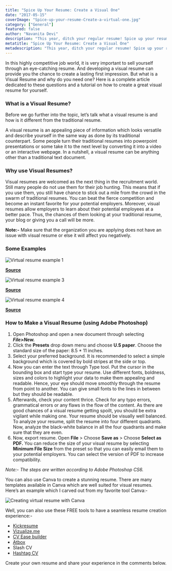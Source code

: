 ```yaml
---
title: "Spice Up Your Resume: Create a Visual One"
date: "2017-05-15"
coverImage: "Spice-up-your-resume-Create-a-virtual-one.jpg"
category: ["General"]
featured: false 
author: "Navanita Devi"
description: "This year, ditch your regular resume! Spice up your resume by creating a visual one. Read on the article to find out how."
metatitle: "Spice Up Your Resume: Create a Visual One"
metadescription: "This year, ditch your regular resume! Spice up your resume by creating a visual one. Read on the article to find out how."
---
```

In this highly competitive job world, it is very important to sell yourself through an eye-catching resume. And developing a visual resume can provide you the chance to create a lasting first impression. But what is a Visual Resume and why do you need one? Here is a complete article dedicated to these questions and a tutorial on how to create a great visual resume for yourself. 

### **What is a Visual Resume?**

Before we go further into the topic, let’s talk what a visual resume is and how is it different from the traditional resume.

A visual resume is an appealing piece of information which looks versatile and describe yourself in the same way as done by its traditional counterpart. Some people turn their traditional resumes into powerpoint presentations or some take it to the next level by converting it into a video or an interactive webpage. In a nutshell, a visual resume can be anything other than a traditional text document. 

### **Why use Visual Resumes?**

Visual resumes are welcomed as the next thing in the recruitment world. Still many people do not use them for their job hunting. This means that if you use them, you still have chance to stick out a mile from the crowd in the swarm of traditional resumes. You can beat the fierce competition and become an instant favorite for your potential employers. Moreover, visual resumes allow employers to learn about their potential employees at a better pace. Thus, the chances of them looking at your traditional resume, your blog or giving you a call will be more.

**Note:-** Make sure that the organization you are applying does not have an issue with visual resume or else it will affect you negatively. 

### **Some Examples**

![Virtual resume example 1](Virtual-resume-example-1.jpg?ver=1553881376)

**[Source](https://www.behance.net/gallery/26611697/Curriculum-Vitae)**

![Virtual resume example 3](Virtual-resume-example-3.jpg?ver=1553881376)

**[Source](https://biginterview.com/wp-content/uploads/2013-6-18-infographic-resume-3.jpg?ver=1553881376)** 

![Virtual resume example 4](Virtual-resume-example-4.jpg?ver=1553881376)

**[Source](https://staticblog.virtualvocations.com/2012/12/4_PERSONALITY.jpg?ver=1553881376)**

### **How to Make a Visual Resume (using Adobe Photoshop)**

1. Open Photoshop and open a new document through selecting **_File>New._**
2. Click the **Presets** drop down menu and choose **U.S paper**. Choose the standard size of the paper: 8.5 \* 11 inches.
3. Select your preferred background. It is recommended to select a simple background which is covered by bold stripes at the side or top.
4. Now you can enter the text through Type tool. Put the cursor in the bounding box and start type your resume. Use different fonts, boldness, sizes and colors to highlight your data to make them appealing and readable. Hence, your eye should move smoothly through the resume from point to another. You can give small fonts to the lines in between but they should be readable.
5. Afterwards, check your content thrice. Check for any typo errors, grammatical errors or any flaws in the flow of the content. As there are good chances of a visual resume getting spoilt, you should be extra vigilant while making one. Your resume should be visually well balanced. To analyze your resume, split the resume into four different quadrants. Now, analyze the black-white balance in all the four quadrants and make sure that they are even.
6. Now, export resume. Open **File** \> Choose **Save as** > Choose **Select as PDF.** You can reduce the size of your visual resume by selecting **Minimum File Size** from the preset so that you can easily email them to your potential employers. You can select the version of PDF to increase compatibility.

_Note:- The steps are written according to Adobe Photoshop CS6._

You can also use Canva to create a stunning resume. There are many templates available in Canva which are well suited for visual resumes. Here’s an example which I carved out from my favorite tool Canva:-

![Creating virtual resume with Canva](Creating-virtual-resume-with-Canva.png?ver=1553881376)

Well, you can also use these FREE tools to have a seamless resume creation experience:-

- [Kickresume](https://www.kickresume.com/)
- [Vizualize.me](http://vizualize.me/)
- [CV Ease builder](https://cvease.com/)
- [Atbox](https://atbox.io/)
- Slash CV
- [Hashtag CV](https://www.hashtagcv.com/)

Create your own resume and share your experience in the comments below.
